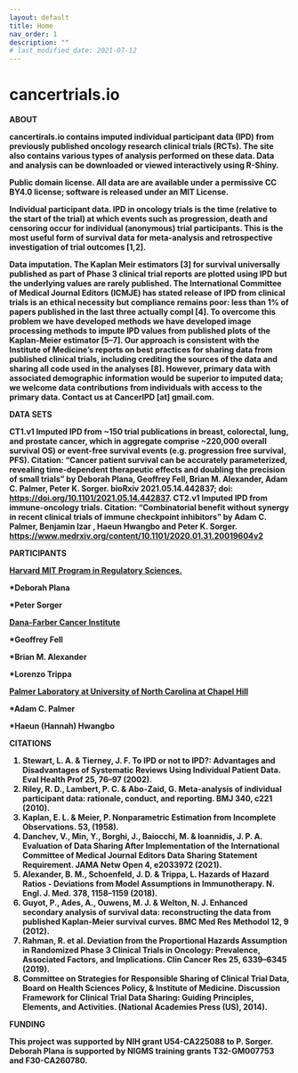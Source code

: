 ```yaml
---
layout: default
title: Home
nav_order: 1
description: ""
# last_modified_date: 2021-07-12
---
```


<!-- UIkit CSS -->
<link rel="stylesheet" href="https://cdn.jsdelivr.net/npm/uikit@3.6.22/dist/css/uikit.min.css" />

# cancertrials.io

<b>ABOUT<b/>
  
cancertirals.io contains imputed individual participant data (IPD) from previously published oncology research clinical trials (RCTs). The site also contains various types of analysis performed on these data. Data and analysis can be downloaded or viewed interactively using R-Shiny. 
  
  
<b>Public domain license.<b/> All data are are available under a permissive CC BY4.0 license; software is released under an MIT License. 
  
  
<b>Individual participant data.<b/> IPD in oncology trials is the time (relative to the start of the trial) at which events such as progression, death and censoring occur for individual (anonymous) trial participants. This is the most useful form of survival data for meta-analysis and retrospective investigation of trial outcomes [1,2]. 
  
  
<b>Data imputation.<b/> The Kaplan Meir estimators [3] for survival universally published as part of Phase 3 clinical trial reports are plotted using IPD but the underlying values are rarely published. The International Committee of Medical Journal Editors (ICMJE) has stated release of IPD from clinical trials is an ethical necessity but compliance remains poor: less than 1% of papers published in the last three actually compl [4]. To overcome this problem we have developed methods we have developed image processing methods to impute IPD values from published plots of the Kaplan-Meier estimator [5–7]. Our approach is consistent with the Institute of Medicine’s reports on best practices for sharing data from published clinical trials, including crediting the sources of the data and sharing all code used in the analyses [8]. However, primary data with associated demographic information would be superior to imputed data; we welcome data contributions from individuals with access to the primary data. Contact us at CancerIPD [at] gmail.com.
  
  
<b>DATA SETS<b/>
  
CT1.v1 Imputed IPD from ~150 trial publications in breast, colorectal, lung, and prostate cancer, which in aggregate comprise ~220,000 overall survival OS) or event-free survival events (e.g. progression free survival, PFS). 
Citation: “Cancer patient survival can be accurately parameterized, revealing time-dependent therapeutic effects and doubling the precision of small trials” by Deborah Plana, Geoffrey Fell, Brian M. Alexander, Adam C. Palmer, Peter K. Sorger. bioRxiv 2021.05.14.442837; doi: https://doi.org/10.1101/2021.05.14.442837.
CT2.v1 Imputed IPD from immune-oncology trials. 
Citation: “Combinatorial benefit without synergy in recent clinical trials of immune checkpoint inhibitors” by Adam C. Palmer, Benjamin Izar , Haeun Hwangbo and Peter K. Sorger. https://www.medrxiv.org/content/10.1101/2020.01.31.20019604v2
  
  
<b>PARTICIPANTS<b/>
  
<ins>Harvard MIT Program in Regulatory Sciences.</ins>
  
*Deborah Plana
  
*Peter Sorger

<ins>Dana-Farber Cancer Institute</ins>
  
*Geoffrey Fell
  
*Brian M. Alexander
  
*Lorenzo Trippa

<ins>Palmer Laboratory at University of North Carolina at Chapel Hill</ins>
  
*Adam C. Palmer
  
*Haeun (Hannah) Hwangbo 

<b>CITATIONS<b/>

1.	Stewart, L. A. & Tierney, J. F. To IPD or not to IPD?: Advantages and Disadvantages of Systematic Reviews Using Individual Patient Data. Eval Health Prof 25, 76–97 (2002).
2.	Riley, R. D., Lambert, P. C. & Abo-Zaid, G. Meta-analysis of individual participant data: rationale, conduct, and reporting. BMJ 340, c221 (2010).
3.	Kaplan, E. L. & Meier, P. Nonparametric Estimation from Incomplete Observations. 53, (1958).
4.	Danchev, V., Min, Y., Borghi, J., Baiocchi, M. & Ioannidis, J. P. A. Evaluation of Data Sharing After Implementation of the International Committee of Medical Journal Editors Data Sharing Statement Requirement. JAMA Netw Open 4, e2033972 (2021).
5.	Alexander, B. M., Schoenfeld, J. D. & Trippa, L. Hazards of Hazard Ratios - Deviations from Model Assumptions in Immunotherapy. N. Engl. J. Med. 378, 1158–1159 (2018).
6.	Guyot, P., Ades, A., Ouwens, M. J. & Welton, N. J. Enhanced secondary analysis of survival data: reconstructing the data from published Kaplan-Meier survival curves. BMC Med Res Methodol 12, 9 (2012).
7.	Rahman, R. et al. Deviation from the Proportional Hazards Assumption in Randomized Phase 3 Clinical Trials in Oncology: Prevalence, Associated Factors, and Implications. Clin Cancer Res 25, 6339–6345 (2019).
8.	Committee on Strategies for Responsible Sharing of Clinical Trial Data, Board on Health Sciences Policy, & Institute of Medicine. Discussion Framework for Clinical Trial Data Sharing: Guiding Principles, Elements, and Activities. (National Academies Press (US), 2014).

<b>FUNDING<b/>
  
This project was supported by NIH grant U54-CA225088 to P. Sorger. Deborah Plana is supported by NIGMS training grants T32-GM007753 and F30-CA260780.
